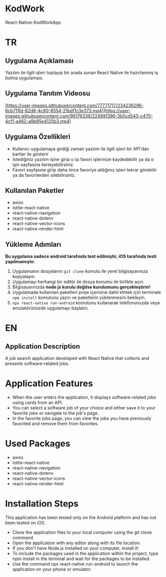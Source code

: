 # KodWork
React-Native-KodWorkApp

# TR

## Uygulama Açıklaması

Yazılım ile ilgili işleri toplayıp bir arada sunan React Native ile hazırlanmış iş bulma uygulaması.

## Uygulama Tanıtım Videosu

[https://user-images.githubusercontent.com/77771717/234236296-6cb711fd-82d8-4c90-8554-21bdf1c3e373.mp4](https://user-images.githubusercontent.com/96176339/224991396-3b5cd543-c470-4cf1-a462-a9b85e4125b3.mp4)

## Uygulama Özellikleri

* Kullanıcı uygulamaya girdiği zaman yazılım ile ilgili işleri bir API'dan kartlar ile gösterir
* İstediğiniz yazılım işine girip o işi favori işlerinize kaydedebilir ya da o işin sayfasına ilerleyebilirsiniz.
* Favori sayfasına girip daha önce favoriye aldığınız işleri tekrar görebilir ya da favorilerden silebilirsiniz.

## Kullanılan Paketler

* axios
* lottie-react-native
* react-native-navigation
* react-native-dotenv
* react-native-vector-icons
* react-native-render-html

## Yükleme Adımları

**Bu uygulama sadece android tarafında test edilmiştir, iOS tarafında testi yapılmamıştır.**

1. Uygulamanın dosyalarını `git clone` komutu ile yerel bilgisayarınıza kopyalayın.
2. Uygulamayı herhangi bir editör ile dosya konumu ile birlikte açın.
3. Bilgisayarınızda **node js kurulu değilse kurulumunu gerçekleştirin!** 
4. Uygulamada kullanılan paketleri proje içerisine dahil etmek için terminale `npm install` komutunu yazın ve paketlerin yüklenmesini bekleyin.
5. `npx react-native run-android` komutunu kullanarak telefonunuzda veya emulatörünüzde uygulamayı başlatın.

# EN

## Application Description

A job search application developed with React Native that collects and presents software-related jobs.

# Application Features

* When the user enters the application, it displays software-related jobs using cards from an API.
* You can select a software job of your choice and either save it to your favorite jobs or navigate to the job's page.
* In the favorite jobs page, you can view the jobs you have previously favorited and remove them from favorites.

# Used Packages

* axios
* lottie-react-native
* react-native-navigation
* react-native-dotenv
* react-native-vector-icons
* react-native-render-html

# Installation Steps

This application has been tested only on the Android platform and has not been tested on iOS.

* Clone the application files to your local computer using the git clone command.
* Open the application with any editor along with its file location.
* If you don't have Node.js installed on your computer, install it!
* To include the packages used in the application within the project, type npm install in the terminal and wait for the packages to be installed.
* Use the command npx react-native run-android to launch the application on your phone or emulator.

